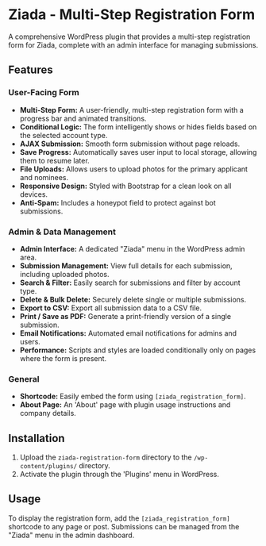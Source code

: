 # Ziada - Multi-Step Registration Form

A comprehensive WordPress plugin that provides a multi-step registration form for Ziada, complete with an admin interface for managing submissions.

## Features

### User-Facing Form
*   **Multi-Step Form:** A user-friendly, multi-step registration form with a progress bar and animated transitions.
*   **Conditional Logic:** The form intelligently shows or hides fields based on the selected account type.
*   **AJAX Submission:** Smooth form submission without page reloads.
*   **Save Progress:** Automatically saves user input to local storage, allowing them to resume later.
*   **File Uploads:** Allows users to upload photos for the primary applicant and nominees.
*   **Responsive Design:** Styled with Bootstrap for a clean look on all devices.
*   **Anti-Spam:** Includes a honeypot field to protect against bot submissions.

### Admin & Data Management
*   **Admin Interface:** A dedicated "Ziada" menu in the WordPress admin area.
*   **Submission Management:** View full details for each submission, including uploaded photos.
*   **Search & Filter:** Easily search for submissions and filter by account type.
*   **Delete & Bulk Delete:** Securely delete single or multiple submissions.
*   **Export to CSV:** Export all submission data to a CSV file.
*   **Print / Save as PDF:** Generate a print-friendly version of a single submission.
*   **Email Notifications:** Automated email notifications for admins and users.
*   **Performance:** Scripts and styles are loaded conditionally only on pages where the form is present.

### General
*   **Shortcode:** Easily embed the form using `[ziada_registration_form]`.
*   **About Page:** An 'About' page with plugin usage instructions and company details.

## Installation

1.  Upload the `ziada-registration-form` directory to the `/wp-content/plugins/` directory.
2.  Activate the plugin through the 'Plugins' menu in WordPress.

## Usage

To display the registration form, add the `[ziada_registration_form]` shortcode to any page or post. Submissions can be managed from the "Ziada" menu in the admin dashboard.